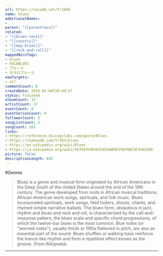 ```yaml
---
url: https://vocadb.net/T/1688
name: blues
additionalNames: 
- 
parent: "[[parentless]]"
related:
- "[[blues-rock]]"
- "[[country]]"
- "[[may-blues]]"
- "[[rock-and-roll]]"
mappedNicoTags:
- blues
- VOCABLUES
- ブルース
- ボカロブルース
newTargets:
- all
commentCount: 0
createDate: 2016-03-04T20:49:57
status: Finished
albumCount: 13
artistCount: 17
eventCount: 0
eventSeriesCount: 0
followerCount: 3
songListCount: 2
songCount: 263
links: 
- https://reference.discogslabs.com/genre/Blues
- https://touhoudb.com/T/183/blues
- https://en.wikipedia.org/wiki/Blues
- https://ja.wikipedia.org/wiki/%E3%83%96%E3%83%AB%E3%83%BC%E3%82%B9
picture: false
descriptionLength: 843
---
```


#Genres

>Blues is a genre and musical form originated by African Americans in the Deep South of the United States around the end of the 19th century. The genre developed from roots in African musical traditions, African-American work songs, spirituals, and folk music. Blues incorporated spirituals, work songs, field hollers, shouts, chants, and rhymed simple narrative ballads. The blues form, ubiquitous in jazz, rhythm and blues and rock and roll, is characterized by the call-and-response pattern, the blues scale and specific chord progressions, of which the twelve-bar blues is the most common. Blue notes (or "worried notes"), usually thirds or fifths flattened in pitch, are also an essential part of the sound. Blues shuffles or walking bass reinforce the trance-like rhythm and form a repetitive effect known as the groove. (from Wikipedia)

---

